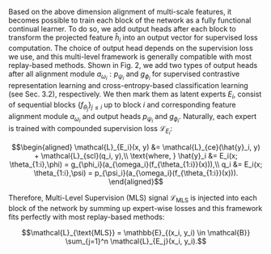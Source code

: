 Based on the above dimension alignment of multi-scale features, it becomes possible to train each block of the network as a fully functional continual learner. To do so, we add output heads after each block to transform the projected feature $\hat{h}_i$ into an output vector for supervised loss computation. The choice of output head depends on the supervision loss we use, and this multi-level framework is generally compatible with most replay-based methods. Shown in Fig. 2, we add two types of output heads after all alignment module $a_{\omega_i}: p_{\psi_i}$ and $g_{\phi_i}$ for supervised contrastive representation learning and cross-entropy-based classification learning (see Sec. 3.2), respectively. We then mark them as latent experts $E_i$, consist of sequential blocks $\{f_{\theta_j}\}_{j\le i}$ up to block $i$ and corresponding feature alignment module $a_{\omega_i}$ and output heads $p_{\psi_i}$ and $g_{\phi_i}$. Naturally, each expert is trained with compounded supervision loss $\mathcal{L}_{E_i}$:

$$\begin{aligned}
\mathcal{L}_{E_i}(x, y) &= \mathcal{L}_{ce}(\hat{y}_i, y) + \mathcal{L}_{scl}(q_i, y),\\
\text{where, } \hat{y}_i &= E_i(x; \theta_{1:i},\phi) = g_{\phi_i}(a_{\omega_i}(f_{\theta_{1:i}}(x))),\\
q_i &= E_i(x; \theta_{1:i},\psi) = p_{\psi_i}(a_{\omega_i}(f_{\theta_{1:i}}(x))).
\end{aligned}$$

Therefore, Multi-Level Supervision (MLS) signal $\mathcal{L}_{\text{MLS}}$ is injected into each block of the network by summing up expert-wise losses and this framework fits perfectly with most replay-based methods:

$$\mathcal{L}_{\text{MLS}} = \mathbb{E}_{(x_i, y_i) \in \mathcal{B}} \sum_{j=1}^n \mathcal{L}_{E_j}(x_i, y_i).$$
